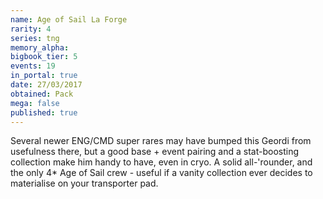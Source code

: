 ```yaml
---
name: Age of Sail La Forge
rarity: 4
series: tng
memory_alpha:
bigbook_tier: 5
events: 19
in_portal: true
date: 27/03/2017
obtained: Pack
mega: false
published: true
---
```


Several newer ENG/CMD super rares may have bumped this Geordi from usefulness there, but a good base + event pairing and a stat-boosting collection make him handy to have, even in cryo. A solid all-'rounder, and the only 4* Age of Sail crew - useful if a vanity collection ever decides to materialise on your transporter pad.
